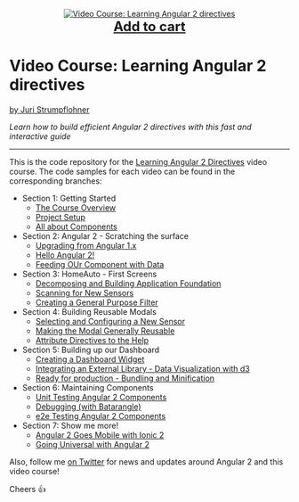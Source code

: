 <p align="center">
  <a href="https://www.packtpub.com/web-development/learning-angular-2-directives-video">
    <img src="https://dz13w8afd47il.cloudfront.net/sites/default/files/imagecache/ppv4_main_book_cover/bookretailers/9781785884702.jpg" alt="Video Course: Learning Angular 2 directives" />
  </a>
  <br />
  <a href="https://www.packtpub.com/web-development/learning-angular-2-directives-video" style="font-size:24px;font-weight:bold">Add to cart</a>
</p>

# Video Course: Learning Angular 2 directives

[by Juri Strumpflohner](https://twitter.com/juristr)

_Learn how to build efficient Angular 2 directives with this fast and interactive guide_

---

This is the code repository for the [Learning Angular 2 Directives](https://www.packtpub.com/web-development/learning-angular-2-directives-video) video course. The code
samples for each video can be found in the corresponding branches:

- Section 1: Getting Started
  - [The Course Overview]()
  - [Project Setup]()
  - [All about Components]()
- Section 2: Angular 2 - Scratching the surface
  - [Upgrading from Angular 1.x]()
  - [Hello Angular 2!]()
  - [Feeding OUr Component with Data]()
- Section 3: HomeAuto - First Screens
  - [Decomposing and Building Application Foundation]()
  - [Scanning for New Sensors]()
  - [Creating a General Purpose Filter]()
- Section 4: Building Reusable Modals
  - [Selecting and Configuring a New Sensor]()
  - [Making the Modal Generally Reusable]()
  - [Attribute Directives to the Help]()
- Section 5: Building up our Dashboard
  - [Creating a Dashboard Widget]()
  - [Integrating an External Library - Data Visualization with d3]()
  - [Ready for production - Bundling and Minification]()
- Section 6: Maintaining Components
  - [Unit Testing Angular 2 Components]()
  - [Debugging (with Batarangle)]()
  - [e2e Testing Angular 2 Components]()
- Section 7: Show me more!
  - [Angular 2 Goes Mobile with Ionic 2]()
  - [Going Universal with Angular 2]()

Also, follow me [on Twitter](https://twitter.com/juristr) for news and updates around Angular 2 and this video course!

Cheers :+1:
